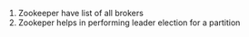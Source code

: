 
1. Zookeeper have list of all brokers
2. Zookeper helps in performing leader election for a partition